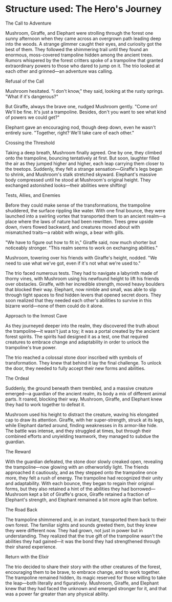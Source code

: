 # Structure used: The Hero's Journey

The Call to Adventure

Mushroom, Giraffe, and Elephant were strolling through the forest one sunny afternoon when they came across an overgrown path leading deep into the woods. A strange glimmer caught their eyes, and curiosity got the best of them. They followed the shimmering trail until they found an enormous, moss-covered trampoline hidden among the ancient trees. Rumors whispered by the forest critters spoke of a trampoline that granted extraordinary powers to those who dared to jump on it. The trio looked at each other and grinned—an adventure was calling.

Refusal of the Call

Mushroom hesitated. "I don't know," they said, looking at the rusty springs. "What if it's dangerous?"

But Giraffe, always the brave one, nudged Mushroom gently. "Come on! We'll be fine. It's just a trampoline. Besides, don't you want to see what kind of powers we could get?"

Elephant gave an encouraging nod, though deep down, even he wasn't entirely sure. "Together, right? We'll take care of each other."

Crossing the Threshold

Taking a deep breath, Mushroom finally agreed. One by one, they climbed onto the trampoline, bouncing tentatively at first. But soon, laughter filled the air as they jumped higher and higher, each leap carrying them closer to the treetops. Suddenly, they felt a strange sensation—Giraffe's legs began to shrink, and Mushroom's stalk stretched skyward. Elephant's massive body compressed until he stood at Mushroom's original height. They exchanged astonished looks—their abilities were shifting!

Tests, Allies, and Enemies

Before they could make sense of the transformations, the trampoline shuddered, the surface rippling like water. With one final bounce, they were launched into a swirling vortex that transported them to an ancient realm—a place where the laws of nature had been rewritten. Trees grew upside down, rivers flowed backward, and creatures moved about with mismatched traits—a rabbit with wings, a bear with gills.

"We have to figure out how to fit in," Giraffe said, now much shorter but noticeably stronger. "This realm seems to work on exchanging abilities."

Mushroom, towering over his friends with Giraffe's height, nodded. "We need to use what we've got, even if it's not what we're used to."

The trio faced numerous tests. They had to navigate a labyrinth made of thorny vines, with Mushroom using his newfound height to lift his friends over obstacles. Giraffe, with her incredible strength, moved heavy boulders that blocked their way. Elephant, now nimble and small, was able to slip through tight spaces to find hidden levers that opened secret doors. They soon realized that they needed each other's abilities to survive in this bizarre world—none of them could do it alone.

Approach to the Inmost Cave

As they journeyed deeper into the realm, they discovered the truth about the trampoline—it wasn't just a toy; it was a portal created by the ancient forest spirits. The spirits had designed it as a test, one that required creatures to embrace change and adaptability in order to unlock the trampoline's true power.

The trio reached a colossal stone door inscribed with symbols of transformation. They knew that behind it lay the final challenge. To unlock the door, they needed to fully accept their new forms and abilities.

The Ordeal

Suddenly, the ground beneath them trembled, and a massive creature emerged—a guardian of the ancient realm, its body a mix of different animal parts. It roared, blocking their way. Mushroom, Giraffe, and Elephant knew they had to work together to defeat it.

Mushroom used his height to distract the creature, waving his elongated cap to draw its attention. Giraffe, with her super-strength, struck at its legs, while Elephant darted around, finding weaknesses in its armor-like hide. The battle was intense, and they struggled at times, but through their combined efforts and unyielding teamwork, they managed to subdue the guardian.

The Reward

With the guardian defeated, the stone door slowly creaked open, revealing the trampoline—now glowing with an otherworldly light. The friends approached it cautiously, and as they stepped onto the trampoline once more, they felt a rush of energy. The trampoline had recognized their unity and adaptability. With each bounce, they began to regain their original forms, but they also retained a hint of the abilities they had borrowed—Mushroom kept a bit of Giraffe's grace, Giraffe retained a fraction of Elephant's strength, and Elephant remained a bit more agile than before.

The Road Back

The trampoline shimmered and, in an instant, transported them back to their own forest. The familiar sights and sounds greeted them, but they knew they were different now. They had grown, not just in power but in understanding. They realized that the true gift of the trampoline wasn't the abilities they had gained—it was the bond they had strengthened through their shared experience.

Return with the Elixir

The trio decided to share their story with the other creatures of the forest, encouraging them to be brave, to embrace change, and to work together. The trampoline remained hidden, its magic reserved for those willing to take the leap—both literally and figuratively. Mushroom, Giraffe, and Elephant knew that they had faced the unknown and emerged stronger for it, and that was a power far greater than any physical ability.
